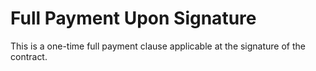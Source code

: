 # Full Payment Upon Signature

This is a one-time full payment clause applicable at the signature of the contract.


